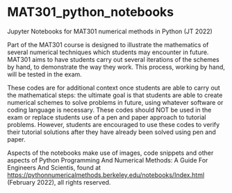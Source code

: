 # MAT301_python_notebooks

Jupyter Notebooks for MAT301 numerical methods in Python (JT 2022)

Part of the MAT301 course is designed to illustrate the mathematics of several numerical techniques which students may encounter in future. MAT301 aims to have students carry out several iterations of the schemes by hand, to demonstrate the way they work. This process, working by hand, will be tested in the exam.

These codes are for additional context once students are able to carry out the mathematical steps: the ultimate goal is that students are able to create numerical schemes to solve problems in future, using whatever software or coding language is necessary. These codes should NOT be used in the exam or replace students use of a pen and paper approach to tutorial problems. However, students are encouraged to use these codes to verify their tutorial solutions after they have already been solved using pen and paper.

Aspects of the notebooks make use of images, code snippets and other aspects of Python Programming And Numerical Methods: A Guide For Engineers And Scientis, found at https://pythonnumericalmethods.berkeley.edu/notebooks/Index.html (February 2022), all rights reserved.